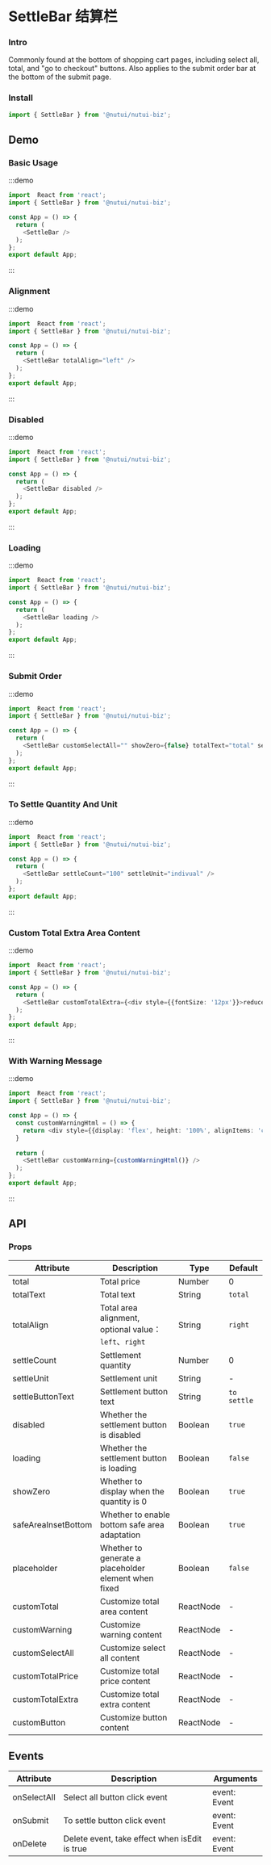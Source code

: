 #  SettleBar 结算栏

### Intro

Commonly found at the bottom of shopping cart pages, including select all, total, and "go to checkout" buttons. Also applies to the submit order bar at the bottom of the submit page.

### Install

```javascript
import { SettleBar } from '@nutui/nutui-biz';
```

## Demo

### Basic Usage

:::demo

```ts
import  React from 'react';
import { SettleBar } from '@nutui/nutui-biz';

const App = () => {
  return (
    <SettleBar />
  );
};
export default App;
```

:::

### Alignment

:::demo

```ts
import  React from 'react';
import { SettleBar } from '@nutui/nutui-biz';

const App = () => {
  return (
    <SettleBar totalAlign="left" />
  );
};
export default App;
```

:::

### Disabled

:::demo

```ts
import  React from 'react';
import { SettleBar } from '@nutui/nutui-biz';

const App = () => {
  return (
    <SettleBar disabled />
  );
};
export default App;
```

:::

### Loading

:::demo

```ts
import  React from 'react';
import { SettleBar } from '@nutui/nutui-biz';

const App = () => {
  return (
    <SettleBar loading />
  );
};
export default App;
```

:::

### Submit Order

:::demo

```ts
import  React from 'react';
import { SettleBar } from '@nutui/nutui-biz';

const App = () => {
  return (
    <SettleBar customSelectAll="" showZero={false} totalText="total" settleButtonText="submit order" />
  );
};
export default App;
```

:::

### To Settle Quantity And Unit

:::demo

```ts
import  React from 'react';
import { SettleBar } from '@nutui/nutui-biz';

const App = () => {
  return (
    <SettleBar settleCount="100" settleUnit="indivual" />
  );
};
export default App;
```

:::

### Custom Total Extra Area Content

:::demo

```ts
import  React from 'react';
import { SettleBar } from '@nutui/nutui-biz';

const App = () => {
  return (
    <SettleBar customTotalExtra={<div style={{fontSize: '12px'}}>reduced ¥30.00</div>} />
  );
};
export default App;
```

:::

### With Warning Message

:::demo

```ts
import  React from 'react';
import { SettleBar } from '@nutui/nutui-biz';

const App = () => {
  const customWarningHtml = () => {
    return <div style={{display: 'flex', height: '100%', alignItems: 'center', fontSize: '12px', justifyContent: 'center', color: 'red'}}>This product is out of stock！</div>
  }
  
  return (
    <SettleBar customWarning={customWarningHtml()} />
  );
};
export default App;
```

:::


## API

### Props


| Attribute    | Description                                       | Type    | Default    |
|---------|--------------------------------------------|---------|-----------|
| total   | Total price                                 | Number  | 0         |
| totalText     | Total text                   | String  | `total`    |
| totalAlign | Total area alignment, optional value：`left`、`right`                       | String  | `right`      |
| settleCount     | Settlement quantity                               | Number | 0    |
| settleUnit  | Settlement unit                                  | String | -    |
| settleButtonText     | Settlement button text | String  | `to settle`     |
| disabled   | Whether the settlement button is disabled| Boolean  | `true`      |
| loading   | Whether the settlement button is loading| Boolean  | `false`      |
| showZero   | Whether to display when the quantity is 0                                 | Boolean  | `true`          |
| safeAreaInsetBottom   | Whether to enable bottom safe area adaptation                                 | Boolean  | `true`          |
| placeholder   | Whether to generate a placeholder element when fixed                                 | Boolean  | `false`          |
| customTotal | Customize total area content | ReactNode  | -          |
| customWarning | Customize warning content | ReactNode  | -          |
| customSelectAll | Customize select all content | ReactNode  | -          |
| customTotalPrice | Customize total price content | ReactNode  | -          |
| customTotalExtra | Customize total extra content | ReactNode  | -          |
| customButton | Customize button content | ReactNode  | -          |


## Events
| Attribute | Description | Arguments |
|----- | ----- | -----  |
| onSelectAll | Select all button click event |  event: Event |
| onSubmit | To settle button click event |  event: Event |
| onDelete | Delete event, take effect when isEdit is true |  event: Event |